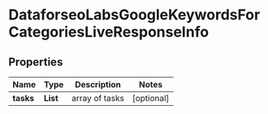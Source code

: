 # DataforseoLabsGoogleKeywordsForCategoriesLiveResponseInfo


## Properties

| Name | Type | Description | Notes |
|------------ | ------------- | ------------- | -------------|
**tasks** | **List<DataforseoLabsGoogleKeywordsForCategoriesLiveTaskInfo>** | array of tasks |[optional]|